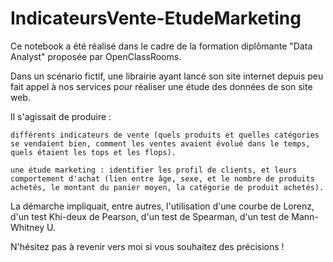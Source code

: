 # IndicateursVente-EtudeMarketing
Ce notebook a été réalisé dans le cadre de la formation diplômante "Data Analyst" proposée par OpenClassRooms.

Dans un scénario fictif, une librairie ayant lancé son site internet depuis peu fait appel à nos services pour réaliser une étude des données de son site web.

Il s'agissait de produire :

    différents indicateurs de vente (quels produits et quelles catégories se vendaient bien, comment les ventes avaient évolué dans le temps, quels étaient les tops et les flops).

    une étude marketing : identifier les profil de clients, et leurs comportement d'achat (lien entre âge, sexe, et le nombre de produits achetés, le montant du panier moyen, la catégorie de produit achetés).

La démarche impliquait, entre autres, l'utilisation d'une courbe de Lorenz, d'un test Khi-deux de Pearson, d'un test de Spearman, d'un test de Mann-Whitney U.

N'hésitez pas à revenir vers moi si vous souhaitez des précisions !

